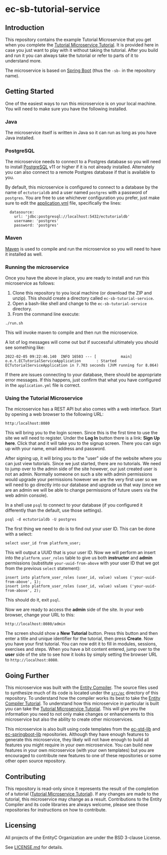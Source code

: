 # ec-sb-tutorial-service

## Introduction

This repository contains the example Tutorial Microservice that you get when you complete the [Tutorial Microservice Tutorial](https://github.com/entityc/ec-tutorials/tree/main/TutorialMicroservice). It is provided here in case you just want to play with it without taking the tutorial. After you build and run it you can always take the tutorial or refer to parts of it to understand more.

The microservice is based on [Spring Boot](https://spring.io/projects/spring-boot) (thus the `-sb-` in the repository name).

## Getting Started

One of the easiest ways to run this microservice is on your local machine. You will need to make sure you have the following installed.

### Java

The microservice itself is written in Java so it can run as long as you have Java installed.

### PostgreSQL

The microservice needs to connect to a Postgres database so you will need to install [PostgreSQL](https://www.postgresql.org) v11 or higher if it is not already installed. Alternately you can also connect to a remote Postgres database if that is available to you.

By default, this microservice is configured to connect to a database by the name of `ectutorialdb` and a user named `postgres` with a password of `postgres`. You are free to use whichever configuration you prefer, just make sure to edit the [application.yml](src/main/resources/application.yml) file, specifically the lines:

```
  datasource:
    url: 'jdbc:postgresql://localhost:5432/ectutorialdb'
    username: 'postgres'
    password: 'postgres'
```

### Maven

[Maven](https://maven.apache.org/install.html) is used to compile and run the microservice so you will need to have it installed as well.

### Running the microservice

Once you have the above in place, you are ready to install and run this microservice as follows:

1. Clone this repository to you local machine (or download the ZIP and unzip). This should create a directory called `ec-sb-tutorial-service`.
2. Open a bash-like shell and change to the `ec-sb-tutorial-service` directory.
3. From the command line execute:

```shell
./run.sh
```

This will invoke maven to compile and then run the microservice. 

A lot of log messages will come out but if successful ultimately you should see something like:
```
2022-02-05 09:22:46.140  INFO 16503 --- [           main] o.e.t.ECTutorialServiceApplication       : Started ECTutorialServiceApplication in 7.703 seconds (JVM running for 8.064)
```

If there are issues connecting to your database, there should be appropriate error messages. If this happens, just confirm that what you have configured in the `application.yml` file is correct.

### Using the Tutorial Microservice

The microservice has a REST API but also comes with a web interface. Start by opening a web browser to the following URL:

```
http:/localhost:8080
```

This will bring you to the login screen. Since this is the first time to use the site we will need to register. Under the **Log In** button there is a link: **Sign Up here**. Click that and it will take you to the signup screen. There you can sign up with your name, email address and password.

After signing up, it will bring you to the "user" side of the website where you can just view tutorials. Since we just started, there are no tutorials. We need to jump over to the admin side of the site however, our just created user is not an admin. Normally someone on such a site with admin permissions would upgrade your permissions however we are the very first user so we will need to go directly into our database and upgrade us that way (once we are an admin we will be able to change permissions of future users via the web admin console).

In a shell use `psql` to connect to your database (if you configured it differently than the default, use those settings).

```shell
psql -d ectutorialdb -U postgres
```

The first thing we need to do is to find out your user ID. This can be done with a select:

```postgresql
select user_id from platform_user;
```

This will output a UUID that is your user ID. Now we will perform an insert into the `platform_user_roles` table to give us both **instructor** and **admin** permissions (substitute `your-uuid-from-above` with your user ID that we got from the previous `select` statement):

```postgresql
insert into platform_user_roles (user_id, value) values ('your-uuid-from-above', 1);
insert into platform_user_roles (user_id, value) values ('your-uuid-from-above', 2);
```

This should do it, exit `psql`.

Now we are ready to access the **admin** side of the site. In your web browser, change your URL to this:

```
http://localhost:8080/admin
```

The screen should show a **New Tutorial** button. Press this button and then enter a title and unique identifier for the tutorial, then press **Create**. Now you have your first tutorial. You can now edit it to fill in modules, sessions, exercises and steps. When you have a bit content entered, jump over to the **user** side of the site to see how it looks by simply setting the browser URL to `http://localhost:8080`.

## Going Further

This microservice was built with the [Entity Compiler](http://github.com/entityc/entity-compiler). The source files used to synthesize much of its code is located under the [`src/ec`](src/ec) directory of this repository. To understand how the compiler works its best to take the [Entity Compiler Tutorial](https://github.com/entityc/ec-tutorials/tree/main/EntityCompiler). To understand how this microservice in particular is built you can take the [Tutorial Microservice Tutorial](https://github.com/entityc/ec-tutorials/tree/main/TutorialMicroservice). This will give you the information you need to not only make changes or enhancements to this microservice but also the ability to create other microservices.

This microservice is also built using code templates from the [ec-std-lib](http://github.com/entityc/ec-std-lib) and [ec-springboot-lib](http://github.com/entityc/ec-springboot-lib) repositories. Although they have enough features to generate this microservice, they likely will not have enough to build all features you might require in your own microservice. You can build new features in your own microservice (with your own templates) but you are encouraged to contribute new features to one of these repositories or some other open source repository.

## Contributing

This repository is read-only since it represents the result of the completion of a tutorial ([Tutorial Microservice Tutorial](https://github.com/entityc/ec-tutorials/tree/main/TutorialMicroservice)). If any changes are made to the tutorial, this microservice may change as a result. Contributions to the Entity Compiler and its code libraries are always welcome, please see those repositories for instructions on how to contribute.

## Licensing

All projects of the EntityC Organization are under the BSD 3-clause License.

See [LICENSE.md](LICENSE.md) for details.
